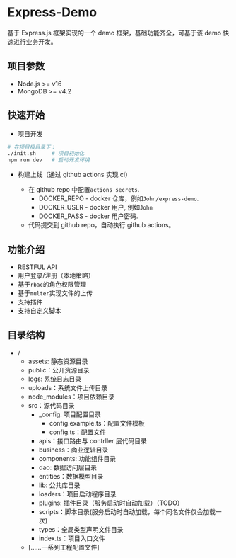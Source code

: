 # Express-Demo

基于 Express.js 框架实现的一个 demo 框架，基础功能齐全，可基于该 demo 快速进行业务开发。

## 项目参数

- Node.js >= v16
- MongoDB >= v4.2

## 快速开始

- 项目开发

```sh
# 在项目根目录下：
./init.sh     # 项目初始化
npm run dev   # 启动开发环境
```

- 构建上线（通过 github actions 实现 ci）

  - 在 github repo 中配置`actions secrets`.
    - DOCKER_REPO - docker 仓库，例如`John/express-demo`.
    - DOCKER_USER - docker 用户, 例如`John`
    - DOCKER_PASS - docker 用户密码.
  - 代码提交到 github repo，自动执行 github actions。

## 功能介绍

- RESTFUL API
- 用户登录/注册（本地策略）
- 基于`rbac`的角色权限管理
- 基于`multer`实现文件的上传
- 支持插件
- 支持自定义脚本

## 目录结构

- /
  - assets: 静态资源目录
  - public：公开资源目录
  - logs: 系统日志目录
  - uploads：系统文件上传目录
  - node_modules：项目依赖目录
  - src：源代码目录
    - \_config: 项目配置目录
      - config.example.ts：配置文件模板
      - config.ts：配置文件
    - apis：接口路由与 contrller 层代码目录
    - business：商业逻辑目录
    - components: 功能组件目录
    - dao: 数据访问层目录
    - entities：数据模型目录
    - lib: 公共库目录
    - loaders：项目启动程序目录
    - plugins: 插件目录（服务启动时自动加载）（TODO）
    - scripts：脚本目录(服务启动时自动加载，每个同名文件仅会加载一次)
    - types：全局类型声明文件目录
    - index.ts：项目入口文件
  - [……一系列工程配置文件]
